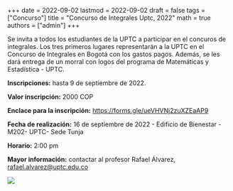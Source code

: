 +++
date      = 2022-09-02
lastmod   = 2022-09-02
draft     = false
tags      = ["Concurso"]
title     = "Concurso de Integrales Uptc, 2022"
math      = true
authors = ["admin"]
+++

Se invita a todos los estudiantes de la UPTC a participar en el concuros de integrales. Los tres primeros lugares representarán a la UPTC en el Concurso de Integrales en Bogotá con los gastos pagos. Además, se les dará entrega de un morral con logos del programa de Matemáticas y Estadística - UPTC.

**Inscripciones:** hasta 9 de septiembre de 2022.

**Valor inscripción:** 2000 COP

**Enclace para la inscripción:** https://forms.gle/ueVHVNj2zuXZEaAP9

**Fecha de realización:** 16 de septiembre de 2022 - Edificio de Bienestar - M202- UPTC- Sede Tunja

**Horario:** 2:00 pm

**Mayor información:** contactar al profesor Rafael Álvarez, rafael.alvarez@uptc.edu.co

![](https://matematicas.netlify.com/img/concursointegrales2022.png)

